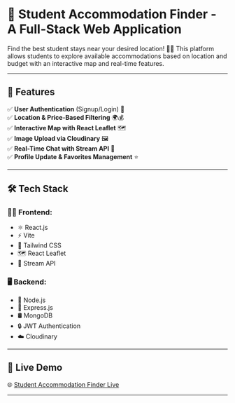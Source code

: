 # 🏡 Student Accommodation Finder - A Full-Stack Web Application

Find the best student stays near your desired location! 🧳🎒 This platform allows students to explore available accommodations based on location and budget with an interactive map and real-time features.

---

## 🚀 Features

✅ **User Authentication** (Signup/Login) 🔑  
✅ **Location & Price-Based Filtering** 🌍💰  
✅ **Interactive Map with React Leaflet** 🗺️  
✅ **Image Upload via Cloudinary** 🖼️  
✅ **Real-Time Chat with Stream API** 💬  
✅ **Profile Update & Favorites Management** ⭐  

---

## 🛠️ Tech Stack

### 👨‍💻 Frontend:
- ⚛️ React.js
- ⚡ Vite
- 🎨 Tailwind CSS
- 🗺️ React Leaflet
- 💬 Stream API

### 🖥️ Backend:
- 🔗 Node.js
- 🚂 Express.js
- 🛢️ MongoDB
- 🔒 JWT Authentication
- ☁️ Cloudinary

---

## 🔗 Live Demo

🌐 [Student Accommodation Finder Live](https://accommodations-m618.onrender.com)

---
